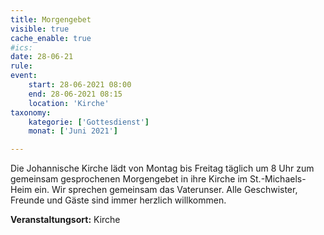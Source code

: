 ```yaml
---
title: Morgengebet
visible: true
cache_enable: true
#ics: 
date: 28-06-21
rule: 
event:
	start: 28-06-2021 08:00
	end: 28-06-2021 08:15
	location: 'Kirche'
taxonomy:
	kategorie: ['Gottesdienst']
	monat: ['Juni 2021']

---
```

Die Johannische Kirche lädt von Montag bis Freitag täglich um 8 Uhr zum gemeinsam gesprochenen Morgengebet in ihre Kirche im St.-Michaels-Heim ein. Wir sprechen gemeinsam das Vaterunser. Alle Geschwister, Freunde und Gäste sind immer herzlich willkommen.



**Veranstaltungsort:** Kirche

